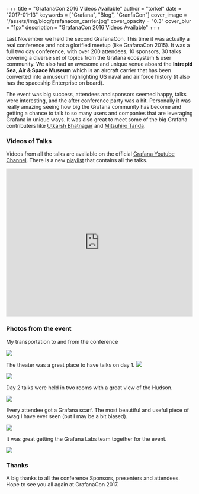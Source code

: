 +++
title = "GrafanaCon 2016 Videos Available"
author = "torkel"
date = "2017-01-13"
keywords = ["Grafana", "Blog", "GranfaCon"]
cover_image = "/assets/img/blog/grafanacon_carrier.jpg"
cover_opacity = "0.3"
cover_blur = "1px"
description = "GrafanaCon 2016 Videos Available"
+++

Last November we held the second GrafanaCon. This time it was actually a real conference and not a glorified meetup (like GrafanaCon 2015).
It was a full two day conference, with over 200 attendees, 10 sponsors, 30 talks covering a diverse set
of topics from the Grafana ecosystem & user community. We also had an awesome and unique venue aboard the **Intrepid Sea, Air & Space Museum**
which is an aircraft carrier that has been converted into a museum highlighting US naval and air force history (it also has the spaceship Enterprise on board).

The event was big success, attendees and sponsors seemed happy, talks were interesting, and the after conference party was a hit.
Personally it was really amazing seeing how big the Grafana community has become and getting a chance to talk to so many users and companies
that are leveraging Grafana in unique ways. It was also great to meet some of the big Grafana contributers
like [Utkarsh Bhatnagar](https://github.com/utkarshcmu) and [Mitsuhiro Tanda](https://github.com/mtanda).

### Videos of Talks

Videos from all the talks are available on the official [Grafana Youtube Channel](https://www.youtube.com/channel/UCYCwgQAMm9sTJv0rgwQLCxw).
There is a new [playlist](https://www.youtube.com/playlist?list=PLDGkOdUX1Ujp_6OnJ8M-t59eGPs0rZF4Q) that contains all the talks.

<iframe width="100%" height="400px" src="https://www.youtube.com/embed/videoseries?list=PLDGkOdUX1Ujp_6OnJ8M-t59eGPs0rZF4Q" frameborder="0" allowfullscreen></iframe>

### Photos from the event

My transportation to and from the conference

![](/assets/img/blog/grafanacon_blue_angel.jpg)

The theater was a great place to have talks on day 1.
![](/assets/img/blog/grafanacon_day1_theater1.jpg)

![](/assets/img/blog/grafanacon_day1_theater2.jpg)

Day 2 talks were held in two rooms with a great view of the Hudson.

![](/assets/img/blog/grafanacon_3.jpg)

Every attendee got a Grafana scarf. The most beautiful and useful piece of swag I have ever seen (but I may be a bit biased).

![](/assets/img/blog/grafanacon_scarf.jpg)

It was great getting the Grafana Labs team together for the event.

![](/assets/img/blog/grafanacon_team.jpg)

### Thanks

A big thanks to all the conference Sponsors, presenters and attendees. Hope to see you all again at GrafanaCon 2017.
